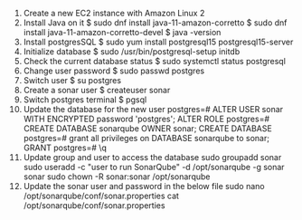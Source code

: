 1. Create a new EC2 instance with Amazon Linux 2
2. Install Java on it
   $ sudo dnf install java-11-amazon-corretto
   $ sudo dnf install java-11-amazon-corretto-devel
   $ java -version
3. Install postgresSQL
   $ sudo yum install postgresql15 postgresql15-server
4. Initialize database
   $ sudo /usr/bin/postgresql-setup initdb
5. Check the current database status
   $ sudo systemctl status postgresql
6. Change user password
   $ sudo passwd postgres
7. Switch user
   $ su postgres
8. Create a sonar user
   $ createuser sonar
9. Switch postgres terminal
   $ pgsql
10. Update the database for the new user
    postgres=# ALTER USER sonar WITH ENCRYPTED password 'postgres';
    ALTER ROLE
    postgres=# CREATE DATABASE sonarqube OWNER sonar;
    CREATE DATABASE
    postgres=# grant all privileges on DATABASE sonarqube to sonar;
    GRANT
    postgres=# \q
11. Update group and user to access the database
    sudo groupadd sonar
    sudo useradd -c "user to run SonarQube" -d /opt/sonarqube -g sonar sonar
    sudo chown -R sonar:sonar /opt/sonarqube
12. Update the sonar user and password in the below file
    sudo nano /opt/sonarqube/conf/sonar.properties
    cat /opt/sonarqube/conf/sonar.properties
